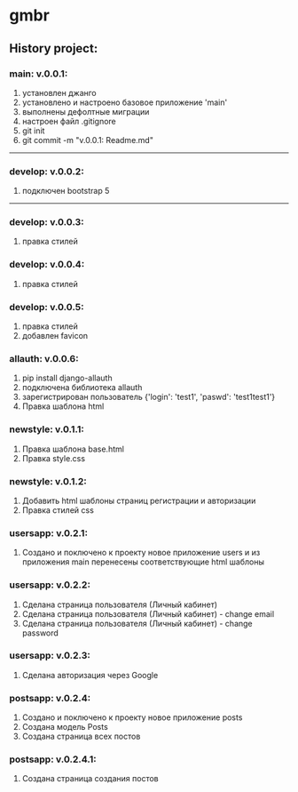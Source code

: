 # gmbr


## History project:

### main: v.0.0.1:

1. установлен джанго
2. установлено и настроено базовое приложение 'main'
3. выполнены дефолтные миграции
4. настроен файл .gitignore
5. git init
6. git commit -m "v.0.0.1: Readme.md"

***

### develop: v.0.0.2:

1. подключен bootstrap 5

***

### develop: v.0.0.3:

1. правка стилей

### develop: v.0.0.4:

1. правка стилей

### develop: v.0.0.5:

1. правка стилей
2. добавлен favicon

### allauth: v.0.0.6:

1. pip install django-allauth
2. подключена библиотека allauth
3. зарегистрирован пользователь {'login': 'test1', 'paswd': 'test1test1'}
4. Правка шаблона html

### newstyle: v.0.1.1:

1. Правка шаблона base.html
1. Правка style.css

### newstyle: v.0.1.2:

1. Добавить html шаблоны страниц регистрации и авторизации
2. Правка стилей css

### usersapp: v.0.2.1:
1. Создано и поключено к проекту новое приложение users и из приложения main перенесены соответствующие html шаблоны

### usersapp: v.0.2.2:
1.  Сделана страница пользователя (Личный кабинет)
2.  Сделана страница пользователя (Личный кабинет) - change email
2.  Сделана страница пользователя (Личный кабинет) - change password

### usersapp: v.0.2.3:
1.  Сделана авторизация через Google

### postsapp: v.0.2.4:
1.  Создано и поключено к проекту новое приложение posts
2.  Создана модель Posts
3.  Создана страница всех постов

### postsapp: v.0.2.4.1:
1.  Создана страница создания постов
